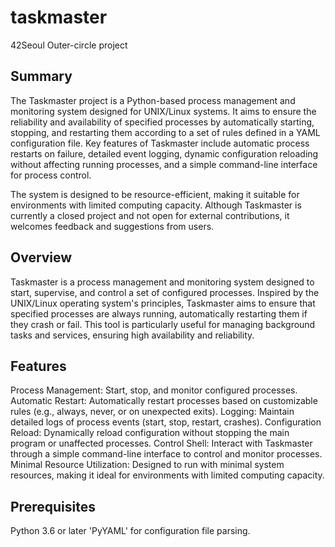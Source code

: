 # taskmaster
42Seoul Outer-circle project

## Summary
The Taskmaster project is a Python-based process management and monitoring system designed for UNIX/Linux systems.
It aims to ensure the reliability and availability of specified processes by automatically starting, stopping, and restarting them according to a set of rules defined in a YAML configuration file.
Key features of Taskmaster include automatic process restarts on failure, detailed event logging, dynamic configuration reloading without affecting running processes, and a simple command-line interface for process control.

The system is designed to be resource-efficient, making it suitable for environments with limited computing capacity.
Although Taskmaster is currently a closed project and not open for external contributions, it welcomes feedback and suggestions from users.

## Overview

Taskmaster is a process management and monitoring system designed to start, supervise, and control a set of configured processes. Inspired by the UNIX/Linux operating system's principles, Taskmaster aims to ensure that specified processes are always running, automatically restarting them if they crash or fail. This tool is particularly useful for managing background tasks and services, ensuring high availability and reliability.

## Features

Process Management: Start, stop, and monitor configured processes.
Automatic Restart: Automatically restart processes based on customizable rules (e.g., always, never, or on unexpected exits).
Logging: Maintain detailed logs of process events (start, stop, restart, crashes).
Configuration Reload: Dynamically reload configuration without stopping the main program or unaffected processes.
Control Shell: Interact with Taskmaster through a simple command-line interface to control and monitor processes.
Minimal Resource Utilization: Designed to run with minimal system resources, making it ideal for environments with limited computing capacity.

## Prerequisites
Python 3.6 or later
'PyYAML' for configuration file parsing.


